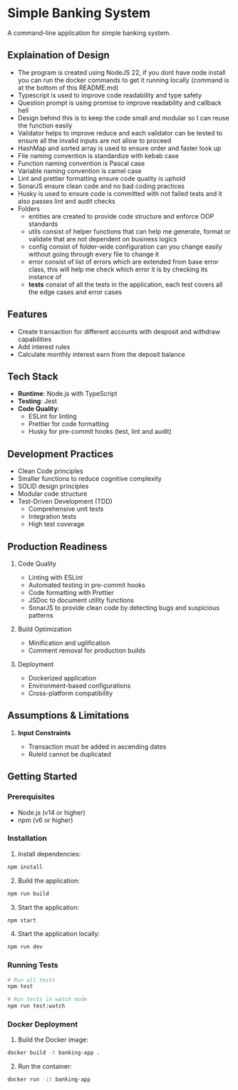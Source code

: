 # Simple Banking System

A command-line application for simple banking system.

## Explaination of Design

- The program is created using NodeJS 22, if you dont have node install you can run the docker commands to get it running locally (command is at the bottom of this README.md)
- Typescript is used to improve code readability and type safety
- Question prompt is using promise to improve readability and callback hell
- Design behind this is to keep the code small and modular so I can reuse the function easily
- Validator helps to improve reduce and each validator can be tested to ensure all the invalid inputs are not allow to proceed
- HashMap and sorted array is used to ensure order and faster look up
- File naming convention is standardize with kebab case
- Function naming convention is Pascal case
- Variable naming convention is camel case
- Lint and prettier formatting ensure code quality is uphold
- SonarJS ensure clean code and no bad coding practices
- Husky is used to ensure code is committed with not failed tests and it also passes lint and audit checks
- Folders
  - entities are created to provide code structure and enforce OOP standards
  - utils consist of helper functions that can help me generate, format or validate that are not dependent on business logics
  - config consist of folder-wide configuration can you change easily without going through every file to change it
  - error consist of list of errors which are extended from base error class, this will help me check which error it is by checking its instance of
  - **tests** consist of all the tests in the application, each test covers all the edge cases and error cases

## Features

- Create transaction for different accounts with desposit and withdraw capabilities
- Add interest rules
- Calculate monthly interest earn from the deposit balance

## Tech Stack

- **Runtime**: Node.js with TypeScript
- **Testing**: Jest
- **Code Quality**:
  - ESLint for linting
  - Prettier for code formatting
  - Husky for pre-commit hooks (test, lint and audit)

## Development Practices

- Clean Code principles
- Smaller functions to reduce cognitive complexity
- SOLID design principles
- Modular code structure
- Test-Driven Development (TDD)
  - Comprehensive unit tests
  - Integration tests
  - High test coverage

## Production Readiness

1. Code Quality

   - Linting with ESLint
   - Automated testing in pre-commit hooks
   - Code formatting with Prettier
   - JSDoc to document utility functions
   - SonarJS to provide clean code by detecting bugs and suspicious patterns

2. Build Optimization

   - Minification and uglification
   - Comment removal for production builds

3. Deployment
   - Dockerized application
   - Environment-based configurations
   - Cross-platform compatibility

## Assumptions & Limitations

1. **Input Constraints**

   - Transaction must be added in ascending dates
   - RuleId cannot be duplicated

## Getting Started

### Prerequisites

- Node.js (v14 or higher)
- npm (v6 or higher)

### Installation

1. Install dependencies:

```bash
npm install
```

2. Build the application:

```bash
npm run build
```

3. Start the application:

```bash
npm start
```

4. Start the application locally:

```bash
npm run dev
```

### Running Tests

```bash
# Run all tests
npm test

# Run tests in watch mode
npm run test:watch
```

### Docker Deployment

1. Build the Docker image:

```bash
docker build -t banking-app .
```

2. Run the container:

```bash
docker run -it banking-app
```

